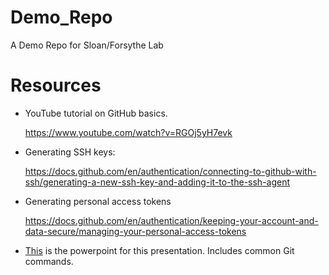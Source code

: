 # Demo_Repo
A Demo Repo for Sloan/Forsythe Lab

# Resources

* YouTube tutorial on GitHub basics.

  https://www.youtube.com/watch?v=RGOj5yH7evk

* Generating SSH keys:

  https://docs.github.com/en/authentication/connecting-to-github-with-ssh/generating-a-new-ssh-key-and-adding-it-to-the-ssh-agent
* Generating personal access tokens

  https://docs.github.com/en/authentication/keeping-your-account-and-data-secure/managing-your-personal-access-tokens

* [This](PowerPoint/GitHubBasics.pptx) is the powerpoint for this presentation. Includes common Git commands. 


